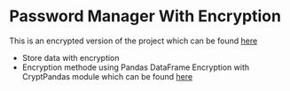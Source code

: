 # Password Manager With Encryption


This is an encrypted version of the project which can be found [here]('https://github.com/zamzami16/PASSWORD_MANAGER)

- Store data with encryption
- Encryption methode using Pandas DataFrame Encryption with CryptPandas module which can be found [here]('https://github.com/LucaMingarelli/cryptpandas)
